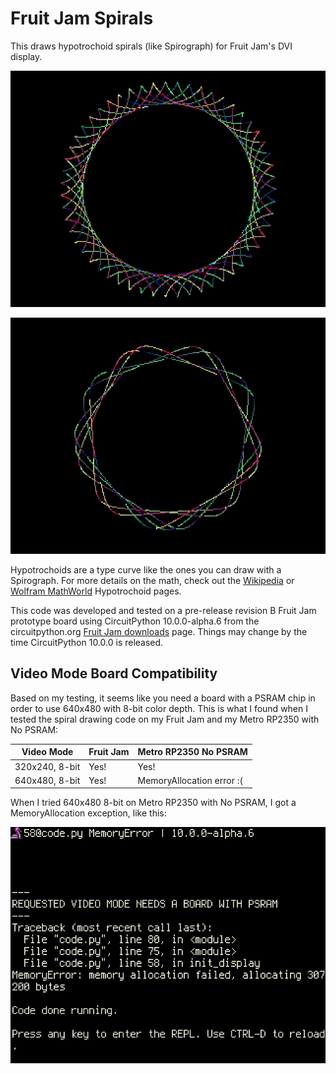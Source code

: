 <!-- SPDX-License-Identifier: MIT -->
<!-- SPDX-FileCopyrightText: Copyright 2025 Sam Blenny -->
# Fruit Jam Spirals

This draws hypotrochoid spirals (like Spirograph) for Fruit Jam's DVI display.

![multi-color spiral curve on black background](curve-1.png)

![another multi-color spiral curve on black background](curve-2.png)

Hypotrochoids are a type curve like the ones you can draw with a Spirograph.
For more details on the math, check out the
[Wikipedia](https://en.wikipedia.org/wiki/Hypotrochoid) or
[Wolfram MathWorld](https://mathworld.wolfram.com/Hypotrochoid.html)
Hypotrochoid pages.

This code was developed and tested on a pre-release revision B Fruit Jam
prototype board using CircuitPython 10.0.0-alpha.6 from the circuitpython.org
[Fruit Jam downloads](https://circuitpython.org/board/adafruit_fruit_jam/) page.
Things may change by the time CircuitPython 10.0.0 is released.


## Video Mode Board Compatibility

Based on my testing, it seems like you need a board with a PSRAM chip in order
to use 640x480 with 8-bit color depth. This is what I found when I tested the
spiral drawing code on my Fruit Jam and my Metro RP2350 with No PSRAM:

| Video Mode     | Fruit Jam | Metro RP2350 No PSRAM     |
| -------------- | --------- | ------------------------- |
| 320x240, 8-bit | Yes!      | Yes!                      |
| 640x480, 8-bit | Yes!      | MemoryAllocation error :( |

When I tried 640x480 8-bit on Metro RP2350 with No PSRAM, I got a
MemoryAllocation exception, like this:

![screen capture showing memory allocation error](memory-allocation-error.png)

